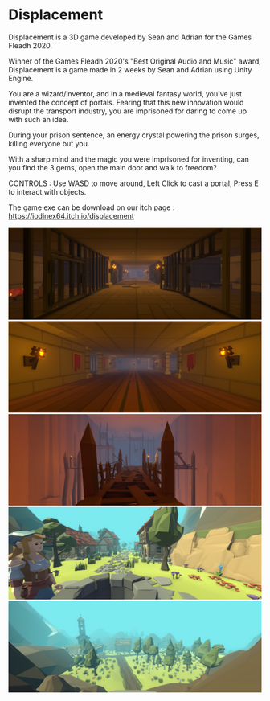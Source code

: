 # Displacement
Displacement is a 3D game developed by Sean and Adrian for the Games Fleadh 2020.

Winner of the Games Fleadh 2020's "Best Original Audio and Music" award, Displacement is a game made in 2 weeks by Sean and Adrian using Unity Engine.

You are a wizard/inventor, and in a medieval fantasy world, you've just invented the concept of portals. Fearing that this new innovation would disrupt the transport industry, you are imprisoned for daring to come up with such an idea.

During your prison sentence, an energy crystal powering the prison surges, killing everyone but you.

With a sharp mind and the magic you were imprisoned for inventing, can you find the 3 gems, open the main door and walk to freedom?

CONTROLS : Use WASD to move around, Left Click to cast a portal, Press E to interact with objects.

The game exe can be download on our itch page : https://iodinex64.itch.io/displacement

![InGame Screenshot 1](https://github.com/MrSpeedy68/Displacement/blob/master/Screenshots/Desktop%20Screenshot%202020.05.01%20-%2013.40.45.40.png?raw=true)
![InGame Screenshot 2](https://github.com/MrSpeedy68/Displacement/blob/master/Screenshots/Desktop%20Screenshot%202020.05.01%20-%2013.40.57.73.png?raw=true)
![InGame Screenshot 3](https://github.com/MrSpeedy68/Displacement/blob/master/Screenshots/Desktop%20Screenshot%202020.05.01%20-%2013.45.04.76.png?raw=true)
![InGame Screenshot 4](https://github.com/MrSpeedy68/Displacement/blob/master/Screenshots/Desktop%20Screenshot%202020.05.01%20-%2013.56.32.19.png?raw=true)
![InGame Screenshot 5](https://github.com/MrSpeedy68/Displacement/blob/master/Screenshots/Desktop%20Screenshot%202020.05.01%20-%2013.55.53.61.png?raw=true)
